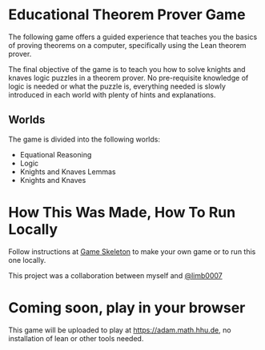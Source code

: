 # Educational Theorem Prover Game
The following game offers a guided experience that teaches you the basics of proving theorems on a computer, specifically using the Lean theorem prover.

The final objective of the game is to teach you how to solve knights and knaves logic puzzles in a theorem prover. No pre-requisite knowledge of logic is needed or what the puzzle is, everything needed is slowly introduced in each world with plenty of hints and explanations.

## Worlds
The game is divided into the following worlds:
- Equational Reasoning
- Logic
- Knights and Knaves Lemmas
- Knights and Knaves

# How This Was Made, How To Run Locally
Follow instructions at [Game Skeleton](https://github.com/hhu-adam/GameSkeleton) to make your own game or to run this one locally.

This project was a collaboration between myself and [@limb0007](https://github.com/limb0007)

# Coming soon, play in your browser
This game will be uploaded to play at https://adam.math.hhu.de, no installation of lean or other tools needed.
